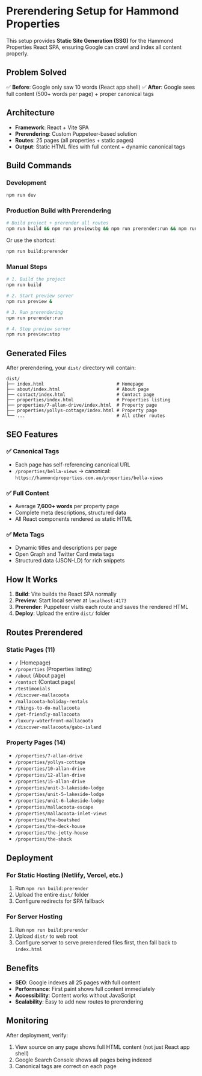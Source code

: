 # Prerendering Setup for Hammond Properties

This setup provides **Static Site Generation (SSG)** for the Hammond Properties React SPA, ensuring Google can crawl and index all content properly.

## Problem Solved

✅ **Before**: Google only saw 10 words (React app shell)
✅ **After**: Google sees full content (500+ words per page) + proper canonical tags

## Architecture

- **Framework**: React + Vite SPA
- **Prerendering**: Custom Puppeteer-based solution
- **Routes**: 25 pages (all properties + static pages)
- **Output**: Static HTML files with full content + dynamic canonical tags

## Build Commands

### Development
```bash
npm run dev
```

### Production Build with Prerendering
```bash
# Build project + prerender all routes
npm run build && npm run preview:bg && npm run prerender:run && npm run preview:stop
```

Or use the shortcut:
```bash
npm run build:prerender
```

### Manual Steps
```bash
# 1. Build the project
npm run build

# 2. Start preview server
npm run preview &

# 3. Run prerendering
npm run prerender:run

# 4. Stop preview server
npm run preview:stop
```

## Generated Files

After prerendering, your `dist/` directory will contain:

```
dist/
├── index.html                           # Homepage
├── about/index.html                     # About page
├── contact/index.html                   # Contact page
├── properties/index.html                # Properties listing
├── properties/7-allan-drive/index.html  # Property page
├── properties/yollys-cottage/index.html # Property page
└── ...                                  # All other routes
```

## SEO Features

### ✅ Canonical Tags
- Each page has self-referencing canonical URL
- `/properties/bella-views` → canonical: `https://hammondproperties.com.au/properties/bella-views`

### ✅ Full Content
- Average **7,600+ words** per property page
- Complete meta descriptions, structured data
- All React components rendered as static HTML

### ✅ Meta Tags
- Dynamic titles and descriptions per page
- Open Graph and Twitter Card meta tags
- Structured data (JSON-LD) for rich snippets

## How It Works

1. **Build**: Vite builds the React SPA normally
2. **Preview**: Start local server at `localhost:4173`
3. **Prerender**: Puppeteer visits each route and saves the rendered HTML
4. **Deploy**: Upload the entire `dist/` folder

## Routes Prerendered

### Static Pages (11)
- `/` (Homepage)
- `/properties` (Properties listing)
- `/about` (About page)
- `/contact` (Contact page)
- `/testimonials`
- `/discover-mallacoota`
- `/mallacoota-holiday-rentals`
- `/things-to-do-mallacoota`
- `/pet-friendly-mallacoota`
- `/luxury-waterfront-mallacoota`
- `/discover-mallacoota/gabo-island`

### Property Pages (14)
- `/properties/7-allan-drive`
- `/properties/yollys-cottage`
- `/properties/10-allan-drive`
- `/properties/12-allan-drive`
- `/properties/15-allan-drive`
- `/properties/unit-3-lakeside-lodge`
- `/properties/unit-5-lakeside-lodge`
- `/properties/unit-6-lakeside-lodge`
- `/properties/mallacoota-escape`
- `/properties/mallacoota-inlet-views`
- `/properties/the-boatshed`
- `/properties/the-deck-house`
- `/properties/the-jetty-house`
- `/properties/the-shack`

## Deployment

### For Static Hosting (Netlify, Vercel, etc.)
1. Run `npm run build:prerender`
2. Upload the entire `dist/` folder
3. Configure redirects for SPA fallback

### For Server Hosting
1. Run `npm run build:prerender`
2. Upload `dist/` to web root
3. Configure server to serve prerendered files first, then fall back to `index.html`

## Benefits

- **SEO**: Google indexes all 25 pages with full content
- **Performance**: First paint shows full content immediately
- **Accessibility**: Content works without JavaScript
- **Scalability**: Easy to add new routes to prerendering

## Monitoring

After deployment, verify:
1. View source on any page shows full HTML content (not just React app shell)
2. Google Search Console shows all pages being indexed
3. Canonical tags are correct on each page